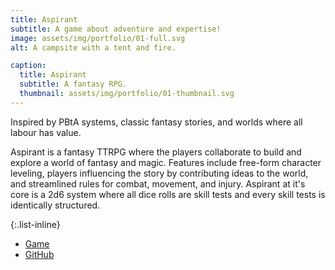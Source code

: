 ```yaml
---
title: Aspirant
subtitle: A game about adventure and expertise!
image: assets/img/portfolio/01-full.svg
alt: A campsite with a tent and fire.

caption:
  title: Aspirant
  subtitle: A fantasy RPG.
  thumbnail: assets/img/portfolio/01-thumbnail.svg
---
```

Inspired by PBtA systems, classic fantasy stories, and worlds where all labour has value.

Aspirant is a fantasy TTRPG where the players collaborate to build and explore a world of fantasy and magic. Features include free-form character leveling, players influencing the story by contributing ideas to the world, and streamlined rules for combat, movement, and injury. Aspirant at it's core is a 2d6 system where all dice rolls are skill tests and every skill tests is identically structured.

{:.list-inline}
- [Game](https://aspirantrpg.com/)
- [GitHub](https://github.com/bombasticSlacks/Aspirant)

